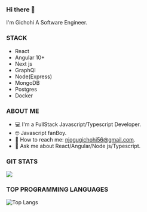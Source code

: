 ### Hi there 👋
I'm Gichohi A Software Engineer.

### STACK
 - React
 - Angular 10+
 - Next js
 - GraphQl
 - Node(Express)
 - MongoDB
 - Postgres
 - Docker
 
### ABOUT ME

-  💻 I'm a FullStack Javascript/Typescript Developer.
-  🤓 Javascript fanBoy.
-  📧 How to reach me: njogugichohi56@gmail.com.
- 💬 Ask me about React/Angular/Node js/Typescript.

### GIT STATS

<img src="https://github-readme-stats.vercel.app/api?username=Gichohi-Simon&&show_icons=true&count_private=true&theme=radical"/>

<!--<img src="https://github-readme-streak-stats.herokuapp.com/?user=Gichohi-Simon&theme=radical"/>-->


### TOP PROGRAMMING LANGUAGES

![Top Langs](https://github-readme-stats.vercel.app/api/top-langs/?username=Gichohi-Simon&theme=radical&title_color=BE2DE2&text_color=fff)




<!--
**Gichohi-Simon/Gichohi-Simon** is a ✨ _special_ ✨ repository because its `README.md` (this file) appears on your GitHub profile.

Here are some ideas to get you started:

- 🔭 I’m currently working on ...
- 🌱 I’m currently learning ...
- 👯 I’m looking to collaborate on ...
- 🤔 I’m looking for help with ...
- 💬 Ask me about ...
- 📫 How to reach me: ...
- 😄 Pronouns: ...
- ⚡ Fun fact: ...
-->
